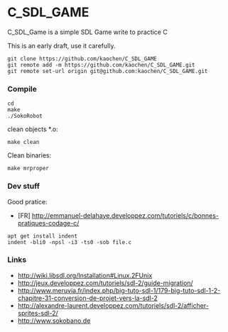 # C_SDL_GAME
C_SDL_Game is a simple SDL Game write to practice C

This is an early draft, use it carefully.

```
git clone https://github.com/kaochen/C_SDL_GAME
git remote add -m https://github.com/kaochen/C_SDL_GAME.git
git remote set-url origin git@github.com:kaochen/C_SDL_GAME.git
```

### Compile
```
cd
make
./SokoRobot
```


clean objects *.o:
```
make clean
```
Clean binaries:
```
make mrproper
```

### Dev stuff
Good pratice:
 * [FR] http://emmanuel-delahaye.developpez.com/tutoriels/c/bonnes-pratiques-codage-c/
```
apt get install indent
indent -bli0 -npsl -i3 -ts0 -sob file.c
```


### Links
 * http://wiki.libsdl.org/Installation#Linux.2FUnix
 * http://jeux.developpez.com/tutoriels/sdl-2/guide-migration/
 * http://www.meruvia.fr/index.php/big-tuto-sdl-1/179-big-tuto-sdl-1-2-chapitre-31-conversion-de-projet-vers-la-sdl-2
 * http://alexandre-laurent.developpez.com/tutoriels/sdl-2/afficher-sprites-sdl-2/
 * http://www.sokobano.de

